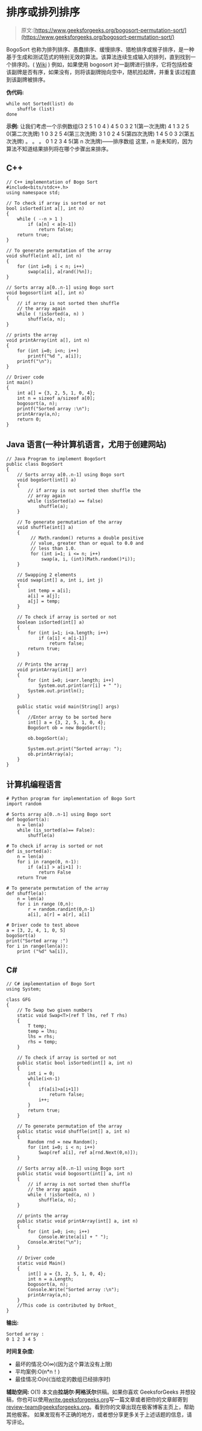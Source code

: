 # 排序或排列排序

> 原文:[https://www.geeksforgeeks.org/bogosort-permutation-sort/](https://www.geeksforgeeks.org/bogosort-permutation-sort/)

BogoSort 也称为排列排序、愚蠢排序、缓慢排序、猎枪排序或猴子排序，是一种基于生成和测试范式的特别无效的算法。该算法连续生成输入的排列，直到找到一个排序的。( [Wiki](https://en.wikipedia.org/wiki/Bogosort) )
例如，如果使用 bogosort 对一副牌进行排序，它将包括检查该副牌是否有序，如果没有，则将该副牌抛向空中，随机捡起牌，并重复该过程直到该副牌被排序。

**伪代码:**

```
while not Sorted(list) do
    shuffle (list)
done
```

**示例:**
让我们考虑一个示例数组(3 2 5 1 0 4 )
4 5 0 3 2 1(第一次洗牌)
4 1 3 2 5 0(第二次洗牌)
1 0 3 2 5 4(第三次洗牌)
3 1 0 2 4 5(第四次洗牌)
1 4 5 0 3 2(第五次洗牌)
。
。
。
0 1 2 3 4 5(第 n 次洗牌)——排序数组
这里，n 是未知的，因为算法不知道结果排列将在哪个步骤出来排序。

## C++

```
// C++ implementation of Bogo Sort
#include<bits/stdc++.h>
using namespace std;

// To check if array is sorted or not
bool isSorted(int a[], int n)
{
    while ( --n > 1 )
        if (a[n] < a[n-1])
            return false;
    return true;
}

// To generate permutation of the array
void shuffle(int a[], int n)
{
    for (int i=0; i < n; i++)
        swap(a[i], a[rand()%n]);
}

// Sorts array a[0..n-1] using Bogo sort
void bogosort(int a[], int n)
{
    // if array is not sorted then shuffle
    // the array again
    while ( !isSorted(a, n) )
        shuffle(a, n);
}

// prints the array
void printArray(int a[], int n)
{
    for (int i=0; i<n; i++)
        printf("%d ", a[i]);
    printf("\n");
}

// Driver code
int main()
{
    int a[] = {3, 2, 5, 1, 0, 4};
    int n = sizeof a/sizeof a[0];
    bogosort(a, n);
    printf("Sorted array :\n");
    printArray(a,n);
    return 0;
}
```

## Java 语言(一种计算机语言，尤用于创建网站)

```
// Java Program to implement BogoSort
public class BogoSort
{
    // Sorts array a[0..n-1] using Bogo sort
    void bogoSort(int[] a)
    {
        // if array is not sorted then shuffle the
        // array again
        while (isSorted(a) == false)
            shuffle(a);
    }

    // To generate permutation of the array
    void shuffle(int[] a)
    {
         // Math.random() returns a double positive
         // value, greater than or equal to 0.0 and
         // less than 1.0.
         for (int i=1; i <= n; i++)
             swap(a, i, (int)(Math.random()*i));
    }

    // Swapping 2 elements
    void swap(int[] a, int i, int j)
    {
        int temp = a[i];
        a[i] = a[j];
        a[j] = temp;
    }

    // To check if array is sorted or not
    boolean isSorted(int[] a)
    {
        for (int i=1; i<a.length; i++)
            if (a[i] < a[i-1])
                return false;
        return true;
    }

    // Prints the array
    void printArray(int[] arr)
    {
        for (int i=0; i<arr.length; i++)
            System.out.print(arr[i] + " ");
        System.out.println();
    }

    public static void main(String[] args)
    {
        //Enter array to be sorted here
        int[] a = {3, 2, 5, 1, 0, 4};
        BogoSort ob = new BogoSort();

        ob.bogoSort(a);

        System.out.print("Sorted array: ");
        ob.printArray(a);
    }
}
```

## 计算机编程语言

```
# Python program for implementation of Bogo Sort
import random

# Sorts array a[0..n-1] using Bogo sort
def bogoSort(a):
    n = len(a)
    while (is_sorted(a)== False):
        shuffle(a)

# To check if array is sorted or not
def is_sorted(a):
    n = len(a)
    for i in range(0, n-1):
        if (a[i] > a[i+1] ):
            return False
    return True

# To generate permutation of the array
def shuffle(a):
    n = len(a)
    for i in range (0,n):
        r = random.randint(0,n-1)
        a[i], a[r] = a[r], a[i]

# Driver code to test above
a = [3, 2, 4, 1, 0, 5]
bogoSort(a)
print("Sorted array :")
for i in range(len(a)):
    print ("%d" %a[i]),
```

## C#

```
// C# implementation of Bogo Sort
using System;

class GFG
{
    // To Swap two given numbers
    static void Swap<T>(ref T lhs, ref T rhs)
    {
        T temp;
        temp = lhs;
        lhs = rhs;
        rhs = temp;
    }

    // To check if array is sorted or not
    public static bool isSorted(int[] a, int n)
    {
        int i = 0;
        while(i<n-1)
        {
            if(a[i]>a[i+1])
                return false;
            i++;
        }
        return true;
    }

    // To generate permutation of the array
    public static void shuffle(int[] a, int n)
    {
        Random rnd = new Random();
        for (int i=0; i < n; i++)
            Swap(ref a[i], ref a[rnd.Next(0,n)]);
    }

    // Sorts array a[0..n-1] using Bogo sort
    public static void bogosort(int[] a, int n)
    {
        // if array is not sorted then shuffle
        // the array again
        while ( !isSorted(a, n) )
            shuffle(a, n);
    }

    // prints the array
    public static void printArray(int[] a, int n)
    {
        for (int i=0; i<n; i++)
            Console.Write(a[i] + " ");
        Console.Write("\n");
    }

    // Driver code
    static void Main()
    {
        int[] a = {3, 2, 5, 1, 0, 4};
        int n = a.Length;
        bogosort(a, n);
        Console.Write("Sorted array :\n");
        printArray(a,n);
    }
    //This code is contributed by DrRoot_
}
```

**输出:**

```
Sorted array :
0 1 2 3 4 5 
```

**时间复杂度:**

*   最坏的情况:O(∞)(因为这个算法没有上限)
*   平均案例:O(n*n！)
*   最佳情况:O(n)(当给定的数组已经排序时)

**辅助空间:** O(1)
本文由**拉胡尔·阿格沃尔**供稿。如果你喜欢 GeeksforGeeks 并想投稿，你也可以使用[write.geeksforgeeks.org](https://write.geeksforgeeks.org)写一篇文章或者把你的文章邮寄到 review-team@geeksforgeeks.org。看到你的文章出现在极客博客主页上，帮助其他极客。
如果发现有不正确的地方，或者想分享更多关于上述话题的信息，请写评论。